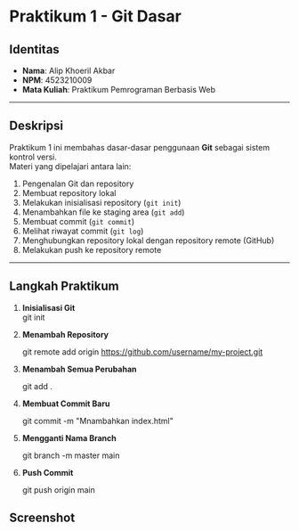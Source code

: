 # Praktikum 1 - Git Dasar

## Identitas
- **Nama**: Alip Khoeril Akbar  
- **NPM**: 4523210009  
- **Mata Kuliah**: Praktikum Pemrograman Berbasis Web  

---

## Deskripsi
Praktikum 1 ini membahas dasar-dasar penggunaan **Git** sebagai sistem kontrol versi.  
Materi yang dipelajari antara lain:
1. Pengenalan Git dan repository
2. Membuat repository lokal
3. Melakukan inisialisasi repository (`git init`)
4. Menambahkan file ke staging area (`git add`)
5. Membuat commit (`git commit`)
6. Melihat riwayat commit (`git log`)
7. Menghubungkan repository lokal dengan repository remote (GitHub)
8. Melakukan push ke repository remote

---

## Langkah Praktikum
1. **Inisialisasi Git**  
    git init

2. **Menambah Repository**
    
    git remote add origin https://github.com/username/my-project.git

3. **Menambah Semua Perubahan**
   
    git add .

4. **Membuat Commit Baru**
    
    git commit -m "Mnambahkan index.html"

5. **Mengganti Nama Branch**
    
    git branch -m master main   

6. **Push Commit**
    
    git push origin main
    
## Screenshot
